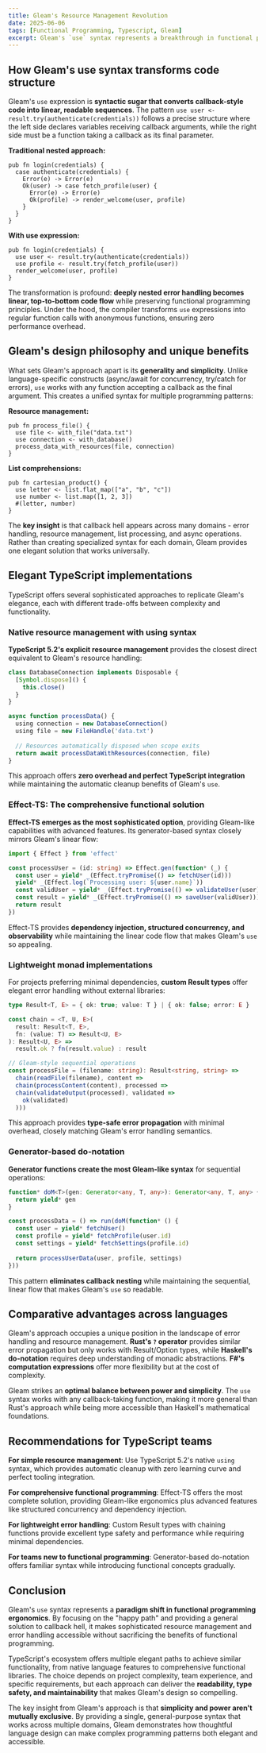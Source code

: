 ```yaml
---
title: Gleam's Resource Management Revolution
date: 2025-06-06
tags: [Functional Programming, Typescript, Gleam]
excerpt: Gleam's `use` syntax represents a breakthrough in functional programming ergonomics, providing a **general-purpose solution to callback hell** that maintains type safety while dramatically improving code readability. Unlike traditional monadic approaches that require deep functional programming knowledge, Gleam's design philosophy prioritizes simplicity and the "happy path," making sophisticated resource management accessible to all developers.
--- 
```

## How Gleam's use syntax transforms code structure

Gleam's `use` expression is **syntactic sugar that converts callback-style code into linear, readable sequences**. The pattern `use user <- result.try(authenticate(credentials))` follows a precise structure where the left side declares variables receiving callback arguments, while the right side must be a function taking a callback as its final parameter.

**Traditional nested approach:**

```gleam
pub fn login(credentials) {
  case authenticate(credentials) {
    Error(e) -> Error(e)
    Ok(user) -> case fetch_profile(user) {
      Error(e) -> Error(e)
      Ok(profile) -> render_welcome(user, profile)
    }
  }
}
```

**With use expression:**

```gleam
pub fn login(credentials) {
  use user <- result.try(authenticate(credentials))
  use profile <- result.try(fetch_profile(user))
  render_welcome(user, profile)
}
```

The transformation is profound: **deeply nested error handling becomes linear, top-to-bottom code flow** while preserving functional programming principles. Under the hood, the compiler transforms `use` expressions into regular function calls with anonymous functions, ensuring zero performance overhead.

## Gleam's design philosophy and unique benefits

What sets Gleam's approach apart is its **generality and simplicity**. Unlike language-specific constructs (async/await for concurrency, try/catch for errors), `use` works with any function accepting a callback as the final argument. This creates a unified syntax for multiple programming patterns:

**Resource management:**

```gleam
pub fn process_file() {
  use file <- with_file("data.txt")
  use connection <- with_database()
  process_data_with_resources(file, connection)
}
```

**List comprehensions:**

```gleam
pub fn cartesian_product() {
  use letter <- list.flat_map(["a", "b", "c"])
  use number <- list.map([1, 2, 3])
  #(letter, number)
}
```

The **key insight** is that callback hell appears across many domains - error handling, resource management, list processing, and async operations. Rather than creating specialized syntax for each domain, Gleam provides one elegant solution that works universally.

## Elegant TypeScript implementations

TypeScript offers several sophisticated approaches to replicate Gleam's elegance, each with different trade-offs between complexity and functionality.

### Native resource management with using syntax

**TypeScript 5.2's explicit resource management** provides the closest direct equivalent to Gleam's resource handling:

```typescript
class DatabaseConnection implements Disposable {
  [Symbol.dispose]() {
    this.close()
  }
}

async function processData() {
  using connection = new DatabaseConnection()
  using file = new FileHandle('data.txt')
  
  // Resources automatically disposed when scope exits
  return await processDataWithResources(connection, file)
}
```

This approach offers **zero overhead and perfect TypeScript integration** while maintaining the automatic cleanup benefits of Gleam's `use`.

### Effect-TS: The comprehensive functional solution

**Effect-TS emerges as the most sophisticated option**, providing Gleam-like capabilities with advanced features. Its generator-based syntax closely mirrors Gleam's linear flow:

```typescript
import { Effect } from 'effect'

const processUser = (id: string) => Effect.gen(function* (_) {
  const user = yield* _(Effect.tryPromise(() => fetchUser(id)))
  yield* _(Effect.log(`Processing user: ${user.name}`))
  const validUser = yield* _(Effect.tryPromise(() => validateUser(user)))
  const result = yield* _(Effect.tryPromise(() => saveUser(validUser)))
  return result
})
```

Effect-TS provides **dependency injection, structured concurrency, and observability** while maintaining the linear code flow that makes Gleam's `use` so appealing.

### Lightweight monad implementations

For projects preferring minimal dependencies, **custom Result types** offer elegant error handling without external libraries:

```typescript
type Result<T, E> = { ok: true; value: T } | { ok: false; error: E }

const chain = <T, U, E>(
  result: Result<T, E>, 
  fn: (value: T) => Result<U, E>
): Result<U, E> => 
  result.ok ? fn(result.value) : result

// Gleam-style sequential operations
const processFile = (filename: string): Result<string, string> => 
  chain(readFile(filename), content =>
  chain(processContent(content), processed =>
  chain(validateOutput(processed), validated =>
    ok(validated)
  )))
```

This approach provides **type-safe error propagation** with minimal overhead, closely matching Gleam's error handling semantics.

### Generator-based do-notation

**Generator functions create the most Gleam-like syntax** for sequential operations:

```typescript
function* doM<T>(gen: Generator<any, T, any>): Generator<any, T, any> {
  return yield* gen
}

const processData = () => run(doM(function* () {
  const user = yield* fetchUser()
  const profile = yield* fetchProfile(user.id)
  const settings = yield* fetchSettings(profile.id)
  
  return processUserData(user, profile, settings)
}))
```

This pattern **eliminates callback nesting** while maintaining the sequential, linear flow that makes Gleam's `use` so readable.

## Comparative advantages across languages

Gleam's approach occupies a unique position in the landscape of error handling and resource management. **Rust's `?` operator** provides similar error propagation but only works with Result/Option types, while **Haskell's do-notation** requires deep understanding of monadic abstractions. **F#'s computation expressions** offer more flexibility but at the cost of complexity.

Gleam strikes an **optimal balance between power and simplicity**. The `use` syntax works with any callback-taking function, making it more general than Rust's approach while being more accessible than Haskell's mathematical foundations.

## Recommendations for TypeScript teams

**For simple resource management**: Use TypeScript 5.2's native `using` syntax, which provides automatic cleanup with zero learning curve and perfect tooling integration.

**For comprehensive functional programming**: Effect-TS offers the most complete solution, providing Gleam-like ergonomics plus advanced features like structured concurrency and dependency injection.

**For lightweight error handling**: Custom Result types with chaining functions provide excellent type safety and performance while requiring minimal dependencies.

**For teams new to functional programming**: Generator-based do-notation offers familiar syntax while introducing functional concepts gradually.

## Conclusion

Gleam's `use` syntax represents a **paradigm shift in functional programming ergonomics**. By focusing on the "happy path" and providing a general solution to callback hell, it makes sophisticated resource management and error handling accessible without sacrificing the benefits of functional programming.

TypeScript's ecosystem offers multiple elegant paths to achieve similar functionality, from native language features to comprehensive functional libraries. The choice depends on project complexity, team experience, and specific requirements, but each approach can deliver the **readability, type safety, and maintainability** that makes Gleam's design so compelling.

The key insight from Gleam's approach is that **simplicity and power aren't mutually exclusive**. By providing a single, general-purpose syntax that works across multiple domains, Gleam demonstrates how thoughtful language design can make complex programming patterns both elegant and accessible.
